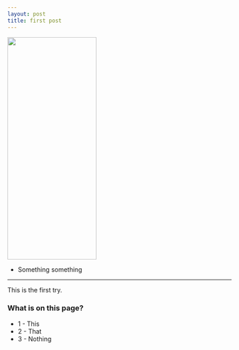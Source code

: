 ```yaml
---
layout: post
title: first post
---
```


<img src="https://cloud.githubusercontent.com/assets/8506440/4046230/7f349848-2d30-11e4-9fc3-c93d24843015.jpg" width="200px" height="500px" />


* Something something

-----

This is the first try.

### What is on this page?

* 1 - This
* 2 - That
* 3 - Nothing
